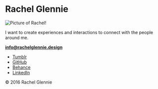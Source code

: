 # Rachel Glennie
![Picture of Rachel!](https://scontent-yyz1-1.xx.fbcdn.net/t31.0-8/14115003_10154502299238793_5056768944157037678_o.jpg)

I want to create experiences and interactions to connect with the people around me.

**[info@rachelglennie.design](mailto:info@rachelglennie.design)**

- [Tumblr](http://rachel-glennie.tumblr.com)
- [GitHub](https://github.com/rachel-glennie)
- [Behance](https://www.behance.net/rachelggle79f3)
- [LinkedIn](www.linkedin.com/in/rachel-glennie)

© 2016 Rachel Glennie

